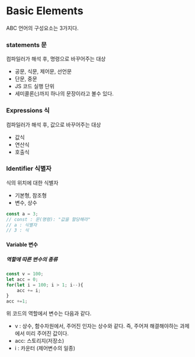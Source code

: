 # Basic Elements

ABC 언어의 구성요소는 3가지다.



### statements 문

컴파일러가 해석 후, 명령으로 바꾸어주는 대상

- 공문, 식문, 제어문, 선언문
- 단문, 중문
- JS 코드 실행 단위
- 세미콜론(;)까지 하나의 문장이라고 볼수 있다. 



### Expressions 식

컴파일러가 해석 후, 값으로 바꾸어주는 대상

- 값식
- 연산식
- 호출식



### Identifier 식별자

식의 위치에 대한 식별자

- 기본형, 참조형
- 변수, 상수



```javascript
const a = 3;
// const : 문(명령): "값을 할당해라"
// a : 식별자
// 3 : 식
```



#### Variable 변수

##### 역할에 따른 변수의 종류

```javascript
const v = 100;
let acc = 0;
for(let i = 100; i > 1; i--){
    acc += i;
}
acc +=1;
```

위 코드의 역할에서 변수는 다음과 같다. 

- v : 상수, 함수차원에서, 주어진 인자는 상수와 같다. 즉, 주어져 해결해야하는 과제에서 미리 주어진 값이다.
- acc: 스토리지(저장소)
- i : 카운터 (제어변수의 일종)

